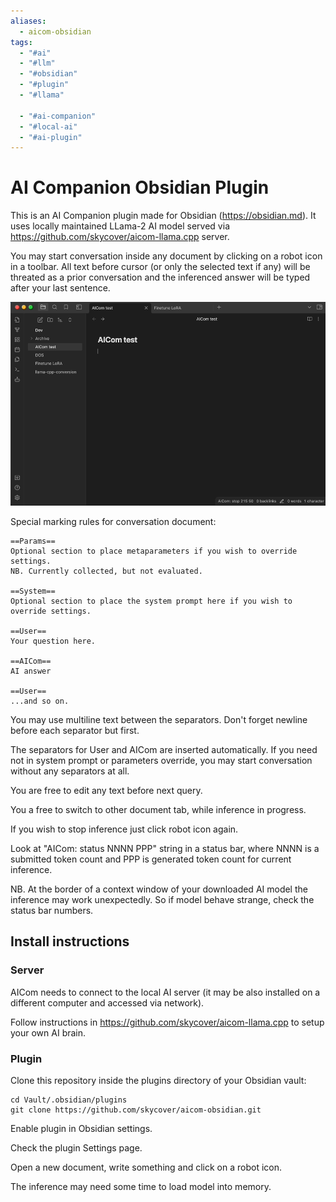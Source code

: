 ```yaml
---
aliases:
  - aicom-obsidian
tags:
  - "#ai"
  - "#llm"
  - "#obsidian"
  - "#plugin"
  - "#llama"

  - "#ai-companion"
  - "#local-ai"
  - "#ai-plugin"
---
```

# AI Companion Obsidian Plugin

This is an AI Companion plugin made for Obsidian (https://obsidian.md).
It uses locally maintained LLama-2 AI model served via
https://github.com/skycover/aicom-llama.cpp server.

You may start conversation inside any document by clicking on a robot icon
in a toolbar. All text before cursor (or only the selected text if any) will be
threated as a prior conversation and the inferenced answer will be typed after
your last sentence.

![AICom demo](https://github.com/skycover/aicom-obsidian/blob/master/aicom-demo.gif?raw=true)

Special marking rules for conversation document:
```
==Params==
Optional section to place metaparameters if you wish to override settings.
NB. Currently collected, but not evaluated.

==System==
Optional section to place the system prompt here if you wish to override settings.

==User==
Your question here.

==AICom==
AI answer

==User==
...and so on.
```

You may use multiline text between the separators.
Don't forget newline before each separator but first.

The separators for User and AICom are inserted automatically. If you need not in
system prompt or parameters override, you may start conversation without any
separators at all.

You are free to edit any text before next query.

You a free to switch to other document tab, while inference in progress.

If you wish to stop inference just click robot icon again.

Look at "AICom: status NNNN PPP" string in a status bar,
where NNNN is a submitted token count and PPP is generated token count
for current inference.

NB. At the border of a context window of your downloaded AI model the inference
may work unexpectedly. So if model behave strange, check the status bar numbers.

## Install instructions
### Server
AICom needs to connect to the local AI server (it may be also installed on
a different computer and accessed via network).

Follow instructions in https://github.com/skycover/aicom-llama.cpp to setup
your own AI brain.
### Plugin
Clone this repository inside the plugins directory of your Obsidian vault:
```
cd Vault/.obsidian/plugins
git clone https://github.com/skycover/aicom-obsidian.git
```
Enable plugin in Obsidian settings.

Check the plugin Settings page.

Open a new document, write something and click on a robot icon.

The inference may need some time to load model into memory.
